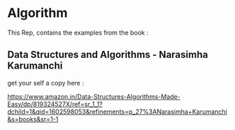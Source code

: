 # Algorithm

This Rep, contains the examples from the book :

## Data Structures and Algorithms - Narasimha Karumanchi

get your self a copy here :

https://www.amazon.in/Data-Structures-Algorithms-Made-Easy/dp/819324527X/ref=sr_1_1?dchild=1&qid=1602598053&refinements=p_27%3ANarasimha+Karumanchi&s=books&sr=1-1

